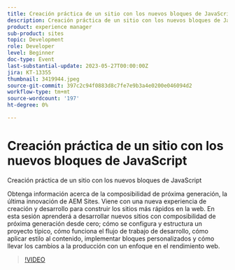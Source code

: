 ```yaml
---
title: Creación práctica de un sitio con los nuevos bloques de JavaScript
description: Creación práctica de un sitio con los nuevos bloques de JavaScriptObtenga información sobre la composibilidad de próxima generación, la última innovación de AEM Sites. Viene con una nueva experiencia de creación y desarrollo para construir los sitios más rápidos en la web. En esta sesión aprenderá a desarrollar nuevos sitios con composibilidad de próxima generación desde cero; cómo se configura y estructura un proyecto típico, cómo funciona el flujo de trabajo de desarrollo, cómo aplicar estilo al contenido, implementar bloques personalizados y cómo llevar los cambios a la producción con un enfoque en el rendimiento web.
product: experience manager
sub-product: sites
topic: Development
role: Developer
level: Beginner
doc-type: Event
last-substantial-update: 2023-05-27T00:00:00Z
jira: KT-13355
thumbnail: 3419944.jpeg
source-git-commit: 397c2c94f0883d8c7fe7e9b3a4e0200e046094d2
workflow-type: tm+mt
source-wordcount: '197'
ht-degree: 0%

---
```



# Creación práctica de un sitio con los nuevos bloques de JavaScript

Creación práctica de un sitio con los nuevos bloques de JavaScript

Obtenga información acerca de la composibilidad de próxima generación, la última innovación de AEM Sites. Viene con una nueva experiencia de creación y desarrollo para construir los sitios más rápidos en la web. En esta sesión aprenderá a desarrollar nuevos sitios con composibilidad de próxima generación desde cero; cómo se configura y estructura un proyecto típico, cómo funciona el flujo de trabajo de desarrollo, cómo aplicar estilo al contenido, implementar bloques personalizados y cómo llevar los cambios a la producción con un enfoque en el rendimiento web.

>[!VIDEO](https://video.tv.adobe.com/v/3419944/?learn=on)
